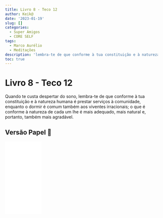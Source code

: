 ```yaml
---
title: Livro 8 - Teco 12
author: Keik@
date: '2023-01-19'
slug: []
categories:
  - Super Amigos
  - CORE SELF
tags:
  - Marco Aurélio
  - Meditações
description: 'lembra-te de que conforme à tua constituição e à natureza humana'
toc: true
---
```


# Livro 8 - Teco 12 

Quando te custa despertar do sono, lembra-te de que conforme à tua constituição e à natureza humana é prestar serviços à comunidade, enquanto o dormir é comum também aos viventes irracionais; o que é conforme à natureza de cada um lhe é mais adequado, mais natural e, portanto, também mais agradável.


## Versão Papel :book:
<iframe style="width:120px;height:240px;" marginwidth="0" marginheight="0" scrolling="no" frameborder="0" src="//ws-na.amazon-adsystem.com/widgets/q?ServiceVersion=20070822&OneJS=1&Operation=GetAdHtml&MarketPlace=BR&source=ss&ref=as_ss_li_til&ad_type=product_link&tracking_id=mundodekeika-20&language=pt_BR&marketplace=amazon&region=BR&placement=B092FVY4BB&asins=B092FVY4BB&linkId=37c5ec14221f61f811029aa88b520891&show_border=true&link_opens_in_new_window=true"></iframe>